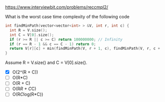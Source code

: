https://www.interviewbit.com/problems/reccmpl2/

What is the worst case time complexity of the following code

```cpp
int findMinPath(vector<vector<int> > &V, int r, int c) {
  int R = V.size();
  int C = V[0].size();
  if (r >= R || c >= C) return 100000000; // Infinity
  if (r == R - 1 && c == C - 1) return 0;
  return V[r][c] + min(findMinPath(V, r + 1, c), findMinPath(V, r, c + 1));
}
```

Assume R = V.size() and C = V[0].size().

- [x] O(2^(R + C))
- [ ] O(R*C)
- [ ] O(R + C)
- [ ] O(R*R + C*C)
- [ ] O(R*C*log(R*C))
